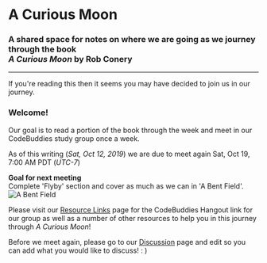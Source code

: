 # A Curious Moon
### A shared space for notes on where we are going as we journey through the book <br> _A Curious Moon_ by Rob Conery
<hr>
If you're reading this then it seems you may have decided to join us in our journey.  

### **Welcome!**

Our goal is to read a portion of the book through the week and meet in our CodeBuddies study group once a week.

As of this writing (_Sat, Oct 12, 2019_) we are due to meet again Sat, Oct 19, 7:00 AM PDT (_UTC-7_)

**Goal for next meeting**  
Complete 'Flyby' section and cover as much as we can in 'A Bent Field'.  
![A Bent Field](https://i.imgur.com/eaavdVU.png)

Please visit our [Resource Links](resource-links.md) page for the CodeBuddies Hangout link for our group as well as a number of other resources to help you in this journey through _A Curious Moon_!

Before we meet again, please go to our [Discussion](discussion.md) page and edit so you can add what you would like to discuss! : )
